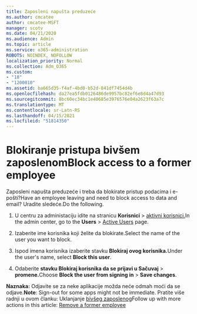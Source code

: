 ```yaml
---
title: Zaposleni napušta preduzeće
ms.author: cmcatee
author: cmcatee-MSFT
manager: scotv
ms.date: 04/21/2020
ms.audience: Admin
ms.topic: article
ms.service: o365-administration
ROBOTS: NOINDEX, NOFOLLOW
localization_priority: Normal
ms.collection: Adm_O365
ms.custom:
- "18"
- "1200010"
ms.assetid: ba665d35-f4af-4bd0-b52d-841df7454d4b
ms.openlocfilehash: da27ea5fdb0126486de9957bc82ef6e8d4a47d93
ms.sourcegitcommit: 8bc60ec34bc1e40685e3976576e04a2623f63a7c
ms.translationtype: MT
ms.contentlocale: sr-Latn-RS
ms.lasthandoff: 04/15/2021
ms.locfileid: "51814350"
---
```

# <a name="block-access-to-a-former-employee"></a><span data-ttu-id="9c69b-102">Blokiranje pristupa bivšem zaposlenom</span><span class="sxs-lookup"><span data-stu-id="9c69b-102">Block access to a former employee</span></span>

<span data-ttu-id="9c69b-103">Zaposleni napušta preduzeće i treba da blokirate pristup podacima i e-pošti?</span><span class="sxs-lookup"><span data-stu-id="9c69b-103">Have an employee leaving and need to block access to data and email?</span></span> <span data-ttu-id="9c69b-104">Uradite sledeće.</span><span class="sxs-lookup"><span data-stu-id="9c69b-104">Do the following.</span></span>
  
1. <span data-ttu-id="9c69b-105">U centru za administaciju idite na stranicu **Korisnici** \> [aktivni korisnici.](https://go.microsoft.com/fwlink/p/?linkid=834822)</span><span class="sxs-lookup"><span data-stu-id="9c69b-105">In the admin center, go to the **Users** \> [Active Users](https://go.microsoft.com/fwlink/p/?linkid=834822) page.</span></span>

2. <span data-ttu-id="9c69b-106">Izaberite ime korisnika koji želite da blokirate.</span><span class="sxs-lookup"><span data-stu-id="9c69b-106">Select the name of the user you want to block.</span></span>

3. <span data-ttu-id="9c69b-107">Ispod imena korisnika izaberite stavku **Blokiraj ovog korisnika.**</span><span class="sxs-lookup"><span data-stu-id="9c69b-107">Under the user's name, select **Block this user**.</span></span>

4. <span data-ttu-id="9c69b-108">Odaberite **stavku Blokiraj korisnika da se prijavi u Sačuvaj** \> **promene.**</span><span class="sxs-lookup"><span data-stu-id="9c69b-108">Choose **Block the user from signing in** \> **Save changes**.</span></span>

<span data-ttu-id="9c69b-109">**Naznaka:** Odjavite se za neke aplikacije možda neće odmah moći da se odjave.</span><span class="sxs-lookup"><span data-stu-id="9c69b-109">**Note**: Sign-out for some apps might not be immediate.</span></span> <span data-ttu-id="9c69b-110">Pratite više radnji u ovom članku: Uklanjanje [bivšeg zaposlenog](https://docs.microsoft.com/microsoft-365/admin/add-users/remove-former-employee)</span><span class="sxs-lookup"><span data-stu-id="9c69b-110">Follow up with more actions in this article: [Remove a former employee](https://docs.microsoft.com/microsoft-365/admin/add-users/remove-former-employee)</span></span>
